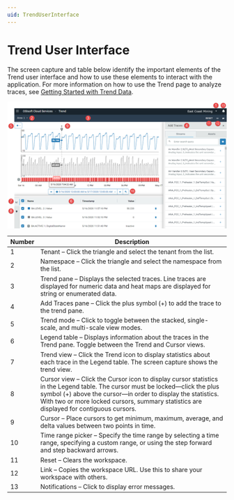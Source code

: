 ```yaml
---
uid: TrendUserInterface
---
```


# Trend User Interface

The screen capture and table below identify the important elements of the Trend user interface and how to use these elements to interact with the application. For more information on how to use the Trend page to analyze traces, see [Getting Started with Trend Data](xref:GettingStartedWithTrendData).

![Trend page](images\Trend_full_page.png)

| Number | Description                                                  |
| ------ | ------------------------------------------------------------ |
| 1      | Tenant &ndash; Click the triangle and select the tenant from the list. |
| 2      | Namespace &ndash; Click the triangle and select the namespace from the list. |
| 3      | Trend pane &ndash; Displays the selected traces. Line traces are displayed for numeric data and heat maps are displayed for string or enumerated data. |
| 4      | Add Traces pane &ndash; Click the plus symbol (+) to add the trace to the trend pane. |
| 5      | Trend mode &ndash; Click to toggle between the stacked, single-scale, and multi-scale view modes. |
| 6      | Legend table &ndash; Displays information about the traces in the Trend pane. Toggle between the Trend and Cursor views. |
| 7      | Trend view &ndash; Click the Trend icon to display statistics about each trace in the Legend table. The screen capture shows the trend view. |
| 8      | Cursor view &ndash; Click the Cursor icon to display cursor statistics in the Legend table. The cursor must be locked&mdash;click the plus symbol (+) above the cursor&mdash;in order to display the statistics. With two or more locked cursors, summary statistics are displayed for contiguous cursors. |
| 9      | Cursor &ndash; Place cursors to get minimum, maximum, average, and delta values between two points in time. |
| 10     | Time range picker &ndash; Specify the time range by selecting a time range, specifying a custom range, or using the step forward and step backward arrows. |
| 11     | Reset &ndash; Clears the workspace.                          |
| 12     | Link &ndash; Copies the workspace URL. Use this to share your workspace with others. |
| 13     | Notifications &ndash; Click to display error messages.       |
